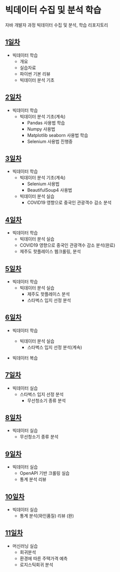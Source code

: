 # 빅데이터 수집 및 분석 학습
자바 개발자 과정 빅데이터 수집 및 분석, 학습 리포지토리

## [1일차](https://github.com/YoonChanWo0/bigdata-analysis-2024/blob/main/Day01.md)
- 빅데이터 학습
    - 개요
    - 실습자료
    - 파이썬 기본 리뷰
    - 빅데이터 분석 기초

## [2일차](https://github.com/YoonChanWo0/bigdata-analysis-2024/blob/main/day02.md)
- 빅데이터 학습
    - 빅데이터 분석 기초(계속)
         - Pandas 사용법 학습
         - Numpy 사용법
         - Matplotlib seaborn 사용법 학습
         - Selenium 사용법 진행중

## [3일차](https://github.com/YoonChanWo0/bigdata-analysis-2024/blob/main/Day03.md)
- 빅데이터 학습
    - 빅데이터 분석 기초(계속)
        - Selenium 사용법
        - BeautifulSoup4 사용법 
    - 빅데이터 분석 실습   
        - COVID19 영향으로 중국인 관광객수 감소 분석

## [4일차](https://github.com/YoonChanWo0/bigdata-analysis-2024/blob/main/Day04.md)
- 빅데이터 학습
    - 빅데이터 분석 실습
    - COVID19 영향으로 중국인 관광객수 감소 분석(완료)
    - 제주도 핫플레이스 웹크롤링, 분석

## [5일차](https://github.com/YoonChanWo0/bigdata-analysis-2024/blob/main/Day05.md)
- 빅데이터 학습
    - 빅데이터 분석 실습
        - 제주도 핫플레이스 분석
        - 스타벅스 입지 선정 분석

## [6일차](https://github.com/YoonChanWo0/bigdata-analysis-2024/blob/main/Day06.md)
- 빅데이터 학습
    - 빅데이터 분석 실습
        - 스타벅스 입지 선정 분석(계속)
 
- 빅데이터 복습

## [7일차](https://github.com/YoonChanWo0/bigdata-analysis-2024/blob/main/Day07.md)
- 빅데이터 실습
    - 스타벅스 입지 선정 분석
        - 무선청소기 종류 분석

## [8일차](https://github.com/YoonChanWo0/bigdata-analysis-2024/blob/main/Day07.md)
- 빅데이터 실습
    - 무선청소기 종류 분석

## [9일차](https://github.com/YoonChanWo0/bigdata-analysis-2024/blob/main/Day09.md)
- 빅데이터 실습
    - OpenAPI 기반 크롤링 실습
    - 통계 분석 리뷰

## [10일차](https://github.com/YoonChanWo0/bigdata-analysis-2024/blob/main/Day10.md)
- 빅데이터 실습
    - 통계 분석(와인품질) 리뷰 (완)

## [11일차](https://github.com/YoonChanWo0/bigdata-analysis-2024/blob/main/Day11.md)
- 머신러닝 실습
    - 회귀분석
    - 환경에 따른 주택가격 예측
    - 로지스틱회귀 분석
    